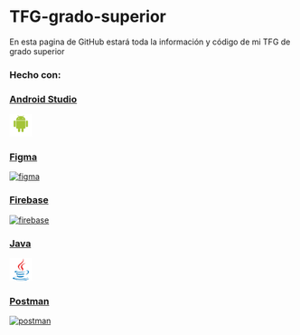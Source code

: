 # TFG-grado-superior
En esta pagina de GitHub estará toda la información y código de mi TFG de grado superior

<h3 align="left">Hecho con:</h3>
<p align="left"> <a href="https://developer.android.com" target="_blank" rel="noreferrer"><h3>Android Studio</h3> <img src="https://raw.githubusercontent.com/devicons/devicon/master/icons/android/android-original-wordmark.svg" alt="android" width="40" height="40"/> </a><br>
<a href="https://www.figma.com/" target="_blank" rel="noreferrer"><h3>Figma</h3> <img src="https://www.vectorlogo.zone/logos/figma/figma-icon.svg" alt="figma" width="40" height="40"/> </a><br>
<a href="https://firebase.google.com/" target="_blank" rel="noreferrer"> <h3>Firebase</h3><img src="https://www.vectorlogo.zone/logos/firebase/firebase-icon.svg" alt="firebase" width="40" height="40"/> </a> <br>
<a href="https://www.java.com" target="_blank" rel="noreferrer"><h3>Java</h3> <img src="https://raw.githubusercontent.com/devicons/devicon/master/icons/java/java-original.svg" alt="java" width="40" height="40"/> </a><br>
<a href="https://postman.com" target="_blank" rel="noreferrer"><h3>Postman</h3> <img src="https://www.vectorlogo.zone/logos/getpostman/getpostman-icon.svg" alt="postman" width="40" height="40"/> </a> </p>
